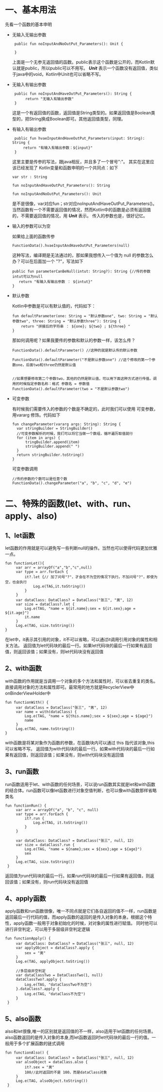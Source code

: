# 一、基本用法
先看一个函数的基本申明
- 无输入无输出参数
  ```
   public fun noInputAndNoOutPut_Parameters(): Unit {

   }
  ```
  上面是一个无参无返回值的函数。public表示这个函数是公开的，而Kotlin默认就是public，所以public可以不用写。
   ***Unit*** 表示一个函数没有返回值，类似于java中的void，Kotlin中Unit也可以省略不写。

- 无输入有输出参数
  ```
   public fun noInputAndHaveOutPut_Parameters(): String {
        return "无输入有输出参数"
   }
  ```
  这是一个有返回值的函数，返回值是String类型的。如果返回值是Boolean类型的，把String换成Boolean即可。其他返回值类型，同理。

- 有输入有输出参数
   ```
    public fun hvaeInputAndHaveOutPut_Parameters(input: String): String {
        return "有输入有输出参数：${input}"
    }
   ```
   这里主要是传参的写法，跟java相反，并且多了一个冒号":"。
   其实在这里应该已经发现了 Kotlin变量和函数申明的一个共同点：如下
   ```
   var str : String
   
   fun noInputAndHaveOutPut_Parameters(): String 
   
   fun noInputAndNoOutPut_Parameters(): Unit
   ```
   是不是很像，var对应fun；str对应noInputAndHaveOutPut_Parameters()。当然函数有一个不需要返回值的情况，然而Kotlin中的函数是必须有返回值的，不需要返回值的情况，用 ***Unit*** 表示。
   传入的参数也是，很好记忆。
   
- 输入的参数可以为空
  
  如果给上面的函数传参
  ```
  FunctionData().hvaeInputAndHaveOutPut_Parameters(null)
  ```
  这种写法，编译期是无法通过的，那如果我想传入一个值为 null 的参数怎么办？可以在后面加一个 "?"，写法如下
  ```
  public fun parameterCanBeNull(intut: String?): String {//传的参数intut可以为null
     return "有输入有输出参数 ： ${intut}"
  }
  ```
  
- 默认参数

  Kotlin中参数是可以有默认值的，代码如下：
  ```
  fun defaultParameter(one: String = "默认参数one", two: String = "默认参数two", three: String = "默认参数three"): String {
      return "拼接后的字符串 ： ${one}; ${two} ; ${three} "
  }
  ```
  那如何调用呢？如果我要传的参数和默认的参数一样，该怎么传？
  ```
  FunctionData().defaultParameter() //这种的就是默认传的默认参数
  
  FunctionData().defaultParameter("不是默认参数one") //这个修改的第一个参数one，后面two和three仍然是默认值
  
  
  //如果想要修改第二个参数two，其他的仍然是默认值，可以用下面这种方式进行传值。调用的时候指定参数名称：格式 参数名 = 参数值
  FunctionData().defaultParameter(two = "不是默认参数two")
  ```

- 可变参数
  
  有时候我们需要传入的参数的个数是不确定的，此时我们可以使用 可变参数，用vararg 修饰。代码如下
  ```
  fun changeParameter(vararg args: String): String {
    var stringBuilder = StringBuilder()
    //可变参数解析的时候，我们可以将它当做一个数组，循环遍历取值就行
    for (item in args) {
        tringBuilder.append(item)
        stringBuilder.append(" ")
    }
    return stringBuilder.toString()
  }
  ```
  可变参数调用
  ```
  //传的参数的个数可以是任意个数
  FunctionData().changeParameter("a", "b", "c", "d", "e") 
  ```
   
# 二、特殊的函数(let、with、run、apply、also)
## 1、let函数
   let函数的作用就是可以避免写一些判断null的操作。当然也可以使得代码更加优雅一点。
   ```
   fun functionLet(){
        var arr = arrayOf("a","b","c",null)
        var type = arr.forEach {
            it?.let {// 加了问号"?"，才会在不为空的情况下执行。不加问号"?"，即使为空，也会执行
                Log.e(TAG,it.toString())
            }
        }
        var dataClass: DataClass? = DataClass("张三", "男", 12)
        var size = dataClass?.let {
            Log.e(TAG, "name = ${it.name};sex = ${it.sex};age = ${it.age}")
            it.name
        }
        Log.e(TAG, size.toString())
   }
   ```
   在let中，it表示其引用的对象，it不可以省略，可以通过it调用引用对象的属性和相关方法。
   返回值为let代码块的最后一行。如果let代码块的最后一行如果有返回值，则返回该值；如果没有，则let代码块没有返回值
    
## 2、with函数
   with函数的作用就是当调用一个对象的多个方法和属性时，可以省去重复的类名。直接调用对象的方法和属性即可。最常用的地方就是RecyclerView中onBinderViewHolder中
   ```
   fun functionWith() {
        var dataClass = DataClass("张三", "男", 12)
        var name = with(dataClass) {
            Log.e(TAG, "name = ${this.name};sex = ${sex};age = ${age}")
            name
        }
        Log.e(TAG, name.toString())
   }
   ```
   with函数是将某对象作为函数的参数，在函数块内可以通过 this 指代该对象,this可以省略不写。
   返回值为with代码块的最后一行。如果with代码块的最后一行如果有返回值，则返回该值；如果没有，则with代码块没有返回值
    
## 3、run函数
   run函数适用于let、with函数的任何场景，可以说run函数其实就是let和with函数的结合体。run函数可以像let函数进行对象空值判断，也可以像with函数那样省略类名
   ```
   fun functionRun() {
        var arr = arrayOf("a", "b", "c", null)
        var type = arr.forEach {
            it?.run {
                Log.e(TAG, it.toString())
            }
        }

        var dataClass: DataClass? = DataClass("张三", null, 12)
        var size = dataClass?.run {
            Log.e(TAG, "name = ${name};sex = ${sex};age = ${age}")
            sex
        }
        Log.e(TAG, size.toString())
    }
   ``` 
   返回值为run代码块的最后一行。如果run代码块的最后一行如果有返回值，则返回该值；如果没有，则run代码块没有返回值
## 4、apply函数
   apply函数和run函数很像，唯一不同点就是它们各自返回的值不一样，run函数是返回最后一行代码的值，而apply函数的返回的是传入对象的本身。根据这个特性，apply函数一般用于对象初始化的时候，对对象的属性进行赋值。
   同时他可以进行非空判定，可以用于多层级非空判定逻辑
   ```
   fun functionApply() {
        var dataClass: DataClass? = DataClass("张三", null, 12)
        var applyObject = dataClass?.apply {
            sex = "男"
        }
        Log.e(TAG, applyObject.toString())

        //多层级非空判定
        var dataClassTwo = DataClassTwo(1, null)
        dataClassTwo?.apply {
            Log.e(TAG, "dataClassTwo不为空")
        }.dataClass?.apply {
            Log.e(TAG, "dataClass不为空")
        }
    }
   ```
   
## 5、also函数
   also和let很像,唯一的区别就是返回值的不一样，also适用于let函数的任何场景。also函数返回的是传入对象的本身,而let函数返回时let代码块的最后一行的值。一般用于多个扩展函数的链式调用
   ```
   fun functionAlso() {
        var dataClass: DataClass? = DataClass("张三", null, 12)
        var alsoObject = dataClass.also {
            it?.sex = "男"
            100//此时返回的不是 100，而是dataClass对象
        }
        Log.e(TAG, alsoObject.toString())
    }
   ```
  